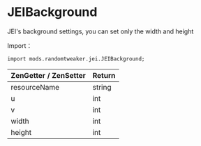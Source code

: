 # JEIBackground

JEI's background settings, you can set only the width and height

Import：

~~~zenscript
import mods.randomtweaker.jei.JEIBackground;
~~~

| ZenGetter / ZenSetter    | Return |
| :----------- | :----- |
| resourceName | string |
| u            | int    |
| v            | int    |
| width        | int    |
| height       | int    |
